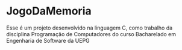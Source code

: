# JogoDaMemoria
Esse é um projeto desenvolvido na linguagem C, como trabalho da disciplina Programação de Computadores do curso Bacharelado em Engenharia de Software da UEPG
